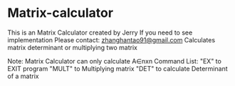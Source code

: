 # Matrix-calculator
This is an Matrix Calculator created by Jerry
If you need to see implementation
Please contact: zhanghantao91@gmail.com
Calculates matrix determinant or multiplying two matrix

Note: Matrix Calculator can only calculate A∈nxn
Command List:
       "EX" to EXIT program
       "MULT" to Multiplying matrix
       "DET" to calculate Determinant of a matrix


